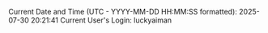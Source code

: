 Current Date and Time (UTC - YYYY-MM-DD HH:MM:SS formatted): 2025-07-30 20:21:41
Current User's Login: luckyaiman
